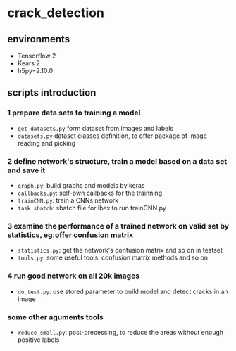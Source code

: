 # crack_detection

## environments

* Tensorflow 2
* Kears 2
* h5py=2.10.0

## scripts introduction

### 1 prepare data sets to training a model

* `get_datasets.py` form dataset from images and labels
* `datasets.py` dataset classes definition, to offer package of image reading and picking

### 2 define network's structure,  train a model based on a data set and save it

* `graph.py`: build graphs and models by keras
* `callbacks.py`: self-own callbacks for the trainning
* `trainCNN.py`: train a CNNs network
* `task.sbatch`: sbatch file for ibex to run trainCNN.py

### 3 examine the performance of a trained network on valid set by statistics, eg:offer confusion matrix

* `statistics.py`: get the network's confusion matrix and so on in testset
* `tools.py`: some useful tools: confusion matrix methods and so on


### 4 run good network on all 20k images

* `do_test.py`: use stored parameter to build model and detect cracks in
  an image

### some other aguments tools

* `reduce_small.py`: post-precessing, to reduce the areas without enough
  positive labels
  
